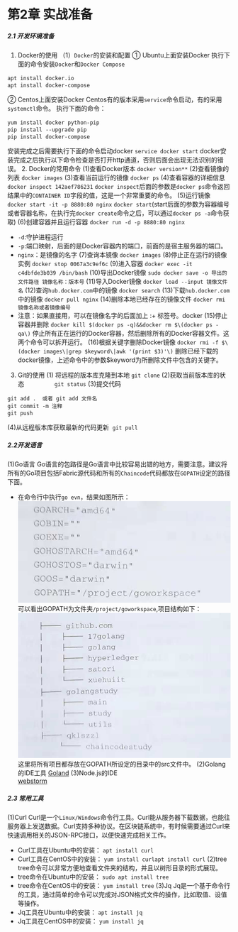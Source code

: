 # 第2章 实战准备
##### 2.1 开发环境准备

1. Docker的使用
（1）`Docker`的安装和配置
① Ubuntu上面安装Docker
执行下面的命令安装`Docker`和`Docker Compose`
```
apt install docker.io
apt install docker-compose
```
② Centos上面安装Docker
Centos有的版本采用`service`命令启动，有的采用`systemctl`命令。
执行下面的命令：
```
yum install docker python-pip
pip install --upgrade pip
pip install docker-compose
```
安装完成之后需要执行下面的命令启动docker
​	`service docker start`
docker安装完成之后执行以下命令检查是否打开http通道，否则后面会出现无法识别的错误。
2. Docker的常用命令
(1)查看Docker版本
      `docker version**`
(2)查看镜像的列表
     `docker images`
(3)查看当前运行的镜像
    `docker ps`
(4)查看容器的详细信息
    `docker inspect 142aef786231`
`docker inspect`后面的参数是`docker ps`命令返回结果中的`CONTAINER ID`字段的值，这是一个非常重要的命令。
(5)运行镜像
	`docker start -it -p 8880:80 nginx`
`docker start`(start后面的参数为容器编号或者容器名称，在执行完`docker create`命令之后，可以通过`docker ps -a`命令获取)
(6)创建容器并且运行容器
	`docker run -d -p 8880:80 nginx`
- `-d`:守护进程运行
- `-p`:端口映射，后面的是Docker容器内的端口，前面的是宿主服务器的端口。
- `nginx`：是镜像的名字
(7)查询本镜像
    `docker images`
(8)停止正在运行的镜像实例
    `docker stop 0067a3c9ef6c`
(9)进入容器
    `docker exec -it c4dbfde3b039 /bin/bash`
(10)导出Docker镜像
    `sudo docker save -o 导出的文件路径 镜像名称：版本号`
(11)导入Docker镜像
    `docker load --input 镜像文件名`
(12)查询`hub.docker.com`中的镜像
    `docker search`
(13)下载`hub.docker.com`中的镜像
    `docker pull nginx`
(14)删除本地已经存在的镜像文件
	`docker rmi 镜像名称或者镜像编号`
- 注意：如果直接用，可以在镜像名字的后面加上 :+ 标签号。docker
(15)停止容器并删除
	`docker kill $(docker ps -q)&&docker rm $\(docker ps -qa\)`
停止所有正在运行的Docker容器，然后删除所有的Docker容器文件。这两个命令可以拆开运行。
(16)根据关键字删除Docker镜像
	`docker rmi -f $\(docker images\|grep $keyword\|awk '(print $3)'\)`
删除已经下载的docker镜像，上述命令中的参数$keyword为所删除文件中包含的关键字。
3. Git的使用
(1) 将远程的版本库克隆到本地
    	`git clone`
(2)获取当前版本库的状态
	`         git status`
(3)提交代码
```
git add .  或者 git add 文件名
git commit -m 注释
git push
```
(4)从远程版本库获取最新的代码更新
​	`git pull`
##### 2.2开发语言
(1)Go语言
Go语言的包路径是Go语言中比较容易出错的地方，需要注意。建议将所有的Go项目包括Fabric源代码和所有的`Chaincode`代码都放在`GOPATH`设定的路径下面。
- 在命令行中执行`go evn`，结果如图所示：
![](img/21.jpg)
可以看出GOPATH为文件夹`/project/goworkspace`,项目结构如下：
![](img/22.jpg)
这里将所有项目都存放在GOPATH所设定的目录中的src文件中。
(2)Golang的IDE工具
[Goland](https://www.jetbrains.com/go)
(3)Node.js的IDE  
[webstorm](https://www.jetbrains.com/webstorm)
##### 2.3 常用工具
(1)Curl
Curl是一个`Linux/Windows`命令行工具。Curl能从服务器下载数据，也能往服务器上发送数据。Curl支持多种协议。在区块链系统中，有时候需要通过Curl来快速调用相关的JSON-RPC接口，以便快速完成相关工作。
- Curl工具在Ubuntu中的安装：
  `apt install curl`
- Curl工具在CentOS中的安装：
  `yum install curlapt install curl`
(2)tree
tree命令可以非常方便地查看文件夹的结构，并且以树形目录的形式展现。
- tree命令在Ubuntu中的安装：
  `sudo apt install tree`
- tree命令在CentOS中的安装：
  `yum install tree`
(3)Jq
Jq是一个基于命令行的工具，通过简单的命令可以完成对JSON格式文件的操作，比如取值、设值等操作。
- Jq工具在Ubuntu中的安装：
  `apt install jq`
- Jq工具在CentOS中的安装：
  `yum install jq`